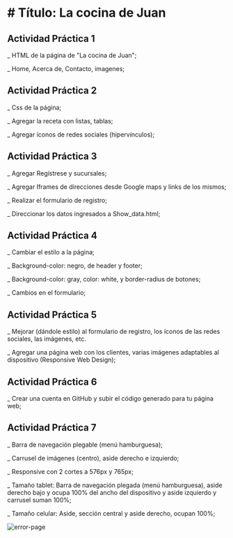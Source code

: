 <h1># Título: La cocina de Juan</h1>

<h2>Actividad Práctica 1</h2>
<p> _ HTML de la página de "La cocina de Juan";</p>
<p> _ Home, Acerca de, Contacto, imagenes;</p>

<h2>Actividad Práctica 2</h2>
<p>_ Css de la página;</p>
<p> _ Agregar la receta con listas, tablas;</p>
<p> _ Agregar íconos de redes sociales (hipervínculos);</p>

<h2>Actividad Práctica 3</h2>
<p> _ Agregar Regístrese y sucursales;</p>
<p> _ Agregar Iframes de direcciones desde Google maps y links de los mismos;</p>
<p> _ Realizar el formulario de registro;</p>
<p> _ Direccionar los datos ingresados a Show_data.html;</p>

<h2>Actividad Práctica 4</h2>
<p> _ Cambiar el estilo a la página;</p>
<p> _ Background-color: negro, de header y footer; </p>
<p> _ Background-color: gray, color: white, y border-radius de botones;</p>
<p> _ Cambios en el formulario;</p>

<h2>Actividad Práctica 5</h2>
<p> _ Mejorar (dándole estilo) al formulario de registro, los íconos de las redes sociales, las imágenes, etc.</p>
<p> _ Agregar una página web con los clientes, varias imágenes adaptables al dispositivo (Responsive Web Design);</p>

<h2>Actividad Práctica 6</h2>
<p> _ Crear una cuenta en GitHub y subir el código generado para tu página web;</p>

<h2>Actividad Práctica 7</h2>
<p> _ Barra de navegación plegable (menú hamburguesa);</p>
<p> _ Carrusel de imágenes (centro), aside derecho e izquierdo;</p> 
<p> _ Responsive con 2 cortes a 576px y 765px;</p>
<p> _ Tamaño tablet: Barra de navegación plegada (menú hamburguesa), aside derecho bajo y ocupa 100% del ancho del dispositivo y aside izquierdo y carrusel suman 100%;</p>
<p> _ Tamaño celular: Aside, sección central y aside derecho, ocupan 100%;</p>

![error-page](https://github.com/claumiranda/Practica_Python/assets/133828623/1bd9a4b7-7d66-4a09-b3d9-6b4e84341a02)
